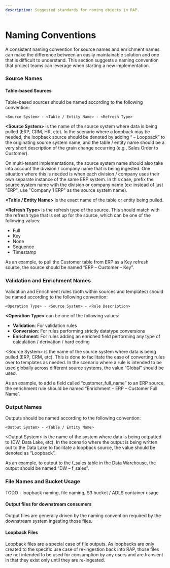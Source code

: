 ```yaml
---
description: Suggested standards for naming objects in RAP.
---
```


# Naming Conventions

A consistent naming convention for source names and enrichment names can make the difference between an easily maintainable solution and one that is difficult to understand.  This section suggests a naming convention that project teams can leverage when starting a new implementation.

### Source Names

#### Table-based Sources

Table-based sources should be named according to the following convention:

`<Source System> - <Table / Entity Name> - <Refresh Type>`

**&lt;Source System&gt;** is the name of the source system where data is being pulled \(ERP, CRM, HR, etc\). In the scenario where a loopback may be needed, the loopback source should be denoted by adding “ – Loopback” to the originating source system name, and the table / entity name should be a very short description of the grain change occurring \(e.g., Sales Order to Customer\).

On multi-tenant implementations, the source system name should also take into account the division / company name that is being ingested.  One situation where this is needed is when each division / company uses their own separate instance of the same ERP system.  In this case, prefix the source system name with the division or company name \(ex: instead of just "ERP", use "Company 1 ERP" as the source system name\).

**&lt;Table / Entity Name&gt;** is the exact name of the table or entity being pulled.

**&lt;Refresh Type&gt;** is the refresh type of the source. This should match with the refresh type that is set up for the source, which can be one of the following values:

* Full
* Key
* None
* Sequence
* Timestamp

As an example, to pull the Customer table from ERP as a Key refresh source, the source should be named “ERP – Customer – Key”.

### Validation and Enrichment Names

Validation and Enrichment rules \(both within sources and templates\) should be named according to the following convention:

`<Operation Type> - <Source System> - <Rule Description>`

**&lt;Operation Type&gt;** can be one of the following values:

* **Validation**: For validation rules
* **Conversion**: For rules performing strictly datatype conversions
* **Enrichment**: For rules adding an enriched field performing any type of calculation / derivation / hard coding

&lt;Source System&gt; is the name of the source system where data is being pulled \(ERP, CRM, etc\). This is done to facilitate the ease of converting rules over to templates as needed. In the scenario where a rule is intended to be used globally across different source systems, the value “Global” should be used.

As an example, to add a field called “customer\_full\_name” to an ERP source, the enrichment rule should be named “Enrichment – ERP – Customer Full Name”.

### Output Names

Outputs should be named according to the following convention:

`<Output System> - <Table / Entity Name>`

&lt;Output System&gt; is the name of the system where data is being outputted to \(DW, Data Lake, etc\). In the scenario where the output is being written out to the Data Lake to facilitate a loopback source, the value should be denoted as “Loopback”.

As an example, to output to the f\_sales table in the Data Warehouse, the output should be named “DW – f\_sales”.

### File Names and Bucket Usage

TODO - loopback naming, file naming, S3 bucket / ADLS container usage

#### Output files for downstream consumers

Output files are generally driven by the naming convention required by the downstream system ingesting those files.

#### Loopback Files

Loopback files are a special case of file outputs.  As loopbacks are only created to the specific use case of re-ingestion back into RAP, those files are not intended to be used for consumption by any users and are transient in that they exist only until they are re-ingested.


